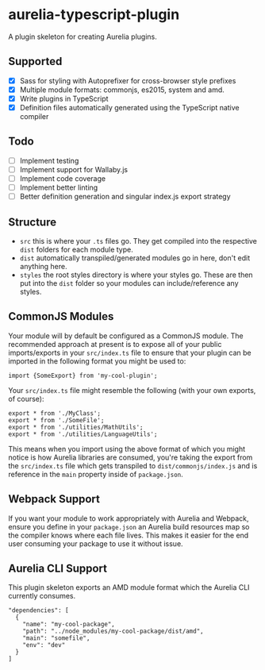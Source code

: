 # aurelia-typescript-plugin
A plugin skeleton for creating Aurelia plugins.

## Supported
- [x] Sass for styling with Autoprefixer for cross-browser style prefixes
- [x] Multiple module formats: commonjs, es2015, system and amd.
- [x] Write plugins in TypeScript
- [x] Definition files automatically generated using the TypeScript native compiler

## Todo
- [ ] Implement testing
- [ ] Implement support for Wallaby.js
- [ ] Implement code coverage
- [ ] Implement better linting
- [ ] Better definition generation and singular index.js export strategy

## Structure
- `src` this is where your `.ts` files go. They get compiled into the respective `dist` folders for each module type.
- `dist` automatically transpiled/generated modules go in here, don't edit anything here.
- `styles` the root styles directory is where your styles go. These are then put into the `dist` folder so your modules can include/reference any styles.

## CommonJS Modules
Your module will by default be configured as a CommonJS module. The recommended approach at present is to expose all of your public imports/exports in your `src/index.ts` file to ensure that your plugin can be imported in the following format you might be used to:

```
import {SomeExport} from 'my-cool-plugin';
```

Your `src/index.ts` file might resemble the following (with your own exports, of course):

```
export * from './MyClass';
export * from './SomeFile';
export * from './utilities/MathUtils';
export * from './utilities/LanguageUtils';
```

This means when you import using the above format of which you might notice is how Aurelia libraries are consumed, you're taking the export from the `src/index.ts` file which gets transpiled to `dist/commonjs/index.js` and is reference in the `main` property inside of `package.json`.

## Webpack Support
If you want your module to work appropriately with Aurelia and Webpack, ensure you define in your `package.json` an Aurelia build resources map so the compiler knows where each file lives. This makes it easier for the end user consuming your package to use it without issue.

## Aurelia CLI Support
This plugin skeleton exports an AMD module format which the Aurelia CLI currently consumes.

```
"dependencies": [
  {
    "name": "my-cool-package",
    "path": "../node_modules/my-cool-package/dist/amd",
    "main": "somefile",
    "env": "dev"
  }
]
```
